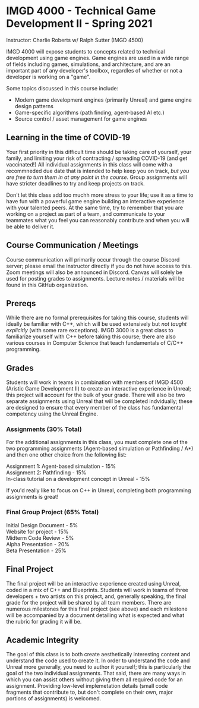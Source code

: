 # IMGD 4000 - Technical Game Development II - Spring 2021

Instructor: Charlie Roberts w/ Ralph Sutter (IMGD 4500)

IMGD 4000 will expose students to concepts related to technical development using game engines. Game engines are used in a wide range of fields including games, simulations, and architecture, and are an important part of any developer's toolbox, regardles of whether or not a developer is working on a "game". 

Some topics discussed in this course include:

- Modern game development engines (primarily Unreal) and game engine design patterns  
- Game-specific algorithms (path finding, agent-based AI etc.)  
- Source control / asset management for game engines  

## Learning in the time of COVID-19
Your first priority in this difficult time should be taking care of yourself, your family, and limiting your risk of contracting / spreading COVID-19 (and get vaccinated!) All individual assignments in this class will come with a recommneded due date that is intended to help keep you on track, *but you are free to turn them in at any point in the course*. Group assignments will have stricter deadlines to try and keep projects on track.

Don't let this class add too muchh more stress to your life; use it as a time to have fun with a powerful game engine building an interactive experience with your talented peers. At the same time, try to remember that you are working on a project as part of a team, and communicate to your teammates what you feel you can reasonably contribute and when you will be able to deliver it. 

## Course Communication / Meetings
Course communication will primarily occur through the course Discord server; please email the instructor directly if you do not have access to this. Zoom meetings will also be announced in Discord. Canvas will solely be used for posting grades to assignments. Lecture notes / materials will be found in this GitHub organization. 

## Prereqs
While there are no formal prerequisites for taking this course, students will ideally be familiar with C++, which will be used extensively but *not taught explicitly* (with some rare exceptions). IMGD 3000 is a great class to familiarize yourself with C++ before taking this course; there are also various courses in Computer Science that teach fundamentals of C/C++ programming.

## Grades
Students will work in teams in combination with members of IMGD 4500 (Aristic Game Development II) to create an interactive experience in Unreal; this project will account for the bulk of your grade. There will also be two separate assignments using Unreal that will be completed indvidually; these are designed to ensure that every member of the class has fundamental competency using the Unreal Engine.

### Assignments (30% Total)
For the additional assignments in this class, you must complete one of the two programming assignments (Agent-based simulation or Pathfinding / A*) and then one other choice from the following list:  

Assignment 1: Agent-based simulation - 15%  
Assignment 2: Pathfinding - 15%  
In-class tutorial on a development concept in Unreal - 15%  

If you'd really like to focus on C++ in Unreal, completing both programming assignments is great!

### Final Group Project (65% Total)
Initial Design Document - 5%  
Website for project - 15%  
Midterm Code Review - 5%  
Alpha Presentation - 20%  
Beta Presentation - 25%  

## Final Project
The final project will be an interactive experience created using Unreal, coded in a mix of C++ and Blueprints. Students will work in teams of three developers + two artists on this project, and, generally speaking, the final grade for the project will be shared by all team members. There are numerous milestones for this final project (see above) and each milestone will be accompanied by a document detailing what is expected and what the rubric for grading it will be. 

## Academic Integrity

The goal of this class is to both create aesthetically interesting content and understand the code used to create it. In order to understand the code and Unreal more generally, you need to author it yourself; this is particularly the goal of the two individual assignments. That said, there are many ways in which you can assist others without giving them all required code for an assignment. Providing low-level implemetation details (small code fragments that contribute to, but don't complete on their own, major portions of assignments) is welcomed.
